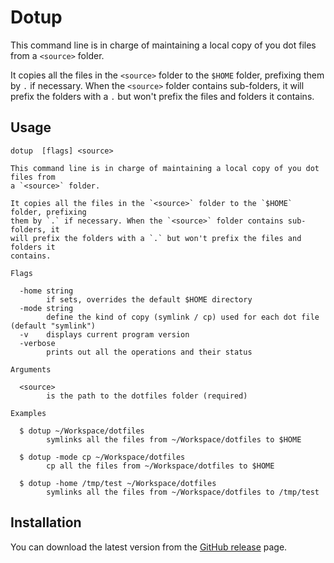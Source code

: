 # Dotup

This command line is in charge of maintaining a local copy of you dot files from a `<source>` folder.

It copies all the files in the `<source>` folder to the `$HOME` folder, prefixing them by `.` if necessary.
When the `<source>` folder contains sub-folders, it will prefix the folders with a `.` but won't prefix the files and folders it contains.

## Usage

```shell
dotup  [flags] <source>

This command line is in charge of maintaining a local copy of you dot files from
a `<source>` folder.

It copies all the files in the `<source>` folder to the `$HOME` folder, prefixing
them by `.` if necessary. When the `<source>` folder contains sub-folders, it
will prefix the folders with a `.` but won't prefix the files and folders it
contains.

Flags

  -home string
    	if sets, overrides the default $HOME directory
  -mode string
    	define the kind of copy (symlink / cp) used for each dot file (default "symlink")
  -v	displays current program version
  -verbose
    	prints out all the operations and their status

Arguments

  <source>
    	is the path to the dotfiles folder (required)

Examples

  $ dotup ~/Workspace/dotfiles
    	symlinks all the files from ~/Workspace/dotfiles to $HOME

  $ dotup -mode cp ~/Workspace/dotfiles
    	cp all the files from ~/Workspace/dotfiles to $HOME

  $ dotup -home /tmp/test ~/Workspace/dotfiles
    	symlinks all the files from ~/Workspace/dotfiles to /tmp/test
```

## Installation

You can download the latest version from the [GitHub release](https://github.com/lonepeon/dotup/releases) page.
